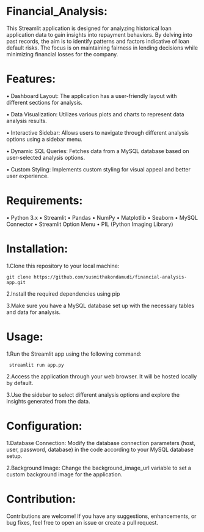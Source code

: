 # Financial_Analysis:
This Streamlit application is designed for analyzing historical loan application data to gain insights into repayment behaviors. By delving into past records, the aim is to identify patterns and factors indicative of loan default risks. The focus is on maintaining fairness in lending decisions while minimizing financial losses for the company.

# Features:

•	Dashboard Layout: The application has a user-friendly layout with different sections for analysis.

•	Data Visualization: Utilizes various plots and charts to represent data analysis results.

•	Interactive Sidebar: Allows users to navigate through different analysis options using a sidebar menu.

•	Dynamic SQL Queries: Fetches data from a MySQL database based on user-selected analysis options.

•	Custom Styling: Implements custom styling for visual appeal and better user experience.

# Requirements:

•  Python 3.x
•  Streamlit
•  Pandas
•  NumPy
•  Matplotlib
•  Seaborn
•  MySQL Connector
•  Streamlit Option Menu
•  PIL (Python Imaging Library)

# Installation:

1.Clone this repository to your local machine:

    git clone https://github.com/susmithakondamudi/financial-analysis-app.git

2.Install the required dependencies using pip

3.Make sure you have a MySQL database set up with the necessary tables and data for analysis.

# Usage:

 1.Run the Streamlit app using the following command:
 
     streamlit run app.py

2.Access the application through your web browser. It will be hosted locally by default.

3.Use the sidebar to select different analysis options and explore the insights generated from the data.

# Configuration:

1.Database Connection: Modify the database connection parameters (host, user, password, database) in the code according to your MySQL database setup.

2.Background Image: Change the background_image_url variable to set a custom background image for the application.

# Contribution:
    
Contributions are welcome! If you have any suggestions, enhancements, or bug fixes, feel free to open an issue or create a pull request.

    

